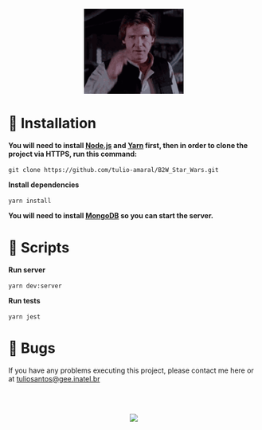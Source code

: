 <p align="center">
   <img src=".github/docs/images/Hi.gif" width="200"/>
</p>

# 🔧 Installation

**You will need to install [Node.js](https://nodejs.org/en/download/) and [Yarn](https://yarnpkg.com/) first, then in order to clone the project via HTTPS, run this command:**

```git clone https://github.com/tulio-amaral/B2W_Star_Wars.git```

**Install dependencies**

```yarn install```

**You will need to install [MongoDB](https://docs.mongodb.com/manual/installation/) so you can start the server.**

# 🚀 Scripts
**Run server**

```yarn dev:server```

**Run tests**

```yarn jest```

# 🐛 Bugs
If you have any problems executing this project, please contact me here or at tuliosantos@gee.inatel.br

</br>
</br>

<p align="center">
   <img src=".github/docs/images/MayTheForce.gif" width="450"/>
</p>
